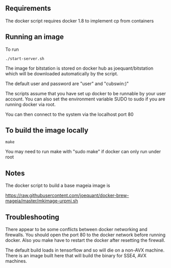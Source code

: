 Requirements
------------

The docker script requires docker 1.8 to implement cp from containers

Running an image
----------------

To run

    ./start-server.sh

The image for bitstation is stored on docker hub as
joequant/bitstation which will be downloaded automatically by the
script.

The default user and password are "user" and "cubswin:)"

The scripts assume that you have set up docker to be runnable by your
user account.  You can also set the environment variable SUDO to sudo
if you are running docker via root.

You can then connect to the system via the localhost port 80

To build the image locally
--------------------------

    make

You may need to run make with "sudo make" if docker can only run under root

Notes
-----

The docker script to build a base mageia image is

https://raw.githubusercontent.com/joequant/docker-brew-mageia/master/mkimage-urpmi.sh

Troubleshooting
---------------

There appear to be some conflicts between docker networking and
firewalls.  You should open the port 80 to the docker network before
running docker.  Also you make have to restart the docker after
resetting the firewall.

The default build loads in tensorflow and so will die on a non-AVX
machine.  There is an image built here that will build the binary for
SSE4, AVX machines.
